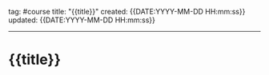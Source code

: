 tag: #course
title: "{{title}}"
created: {{DATE:YYYY-MM-DD HH:mm:ss}}
updated: {{DATE:YYYY-MM-DD HH:mm:ss}}

---

# {{title}}
